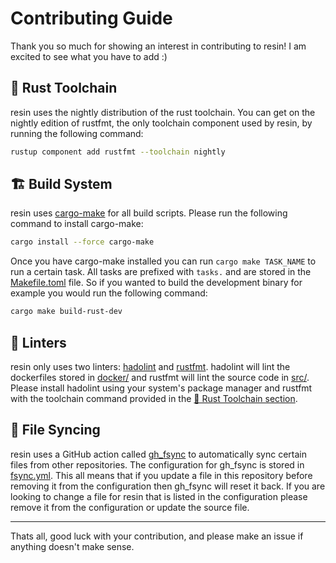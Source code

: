 # Contributing Guide

Thank you so much for showing an interest in contributing to resin! I am excited to see what you have to add :)

## 🦀 Rust Toolchain

resin uses the nightly distribution of the rust toolchain. You can get on the nightly edition of rustfmt, the only toolchain component used by resin, by running the following command:

```bash
rustup component add rustfmt --toolchain nightly
```

## 🏗️ Build System

resin uses [cargo-make](https://github.com/sagiegurari/cargo-make) for all build scripts. Please run the following command to install cargo-make:

```bash
cargo install --force cargo-make
```

Once you have cargo-make installed you can run `cargo make TASK_NAME` to run a certain task. All tasks are prefixed with `tasks.` and are stored in the [Makefile.toml](Makefile.toml) file. So if you wanted to build the development binary for example you would run the following command:

```bash
cargo make build-rust-dev
```

## 🧪 Linters

resin only uses two linters: [hadolint](https://github.com/hadolint/hadolint) and [rustfmt](https://github.com/rust-lang/rustfmt). hadolint will lint the dockerfiles stored in [docker/](docker/) and rustfmt will lint the source code in [src/](src/). Please install hadolint using your system's package manager and rustfmt with the toolchain command provided in the [🦀 Rust Toolchain section](#-rust-toolchain).

## 🔄 File Syncing

resin uses a GitHub action called [gh_fsync](https://github.com/gleich/gh_fsync) to automatically sync certain files from other repositories. The configuration for gh_fsync is stored in [fsync.yml](fsync.yml). This all means that if you update a file in this repository before removing it from the configuration then gh_fsync will reset it back. If you are looking to change a file for resin that is listed in the configuration please remove it from the configuration or update the source file.

---

Thats all, good luck with your contribution, and please make an issue if anything doesn't make sense.
